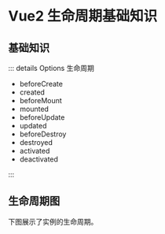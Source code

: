 # Vue2 生命周期基础知识

## 基础知识

::: details Options 生命周期

- beforeCreate
- created
- beforeMount
- mounted
- beforeUpdate
- updated
- beforeDestroy
- destroyed
- activated
- deactivated

:::

## 生命周期图

下图展示了实例的生命周期。

<ZoomImg src="/vue2_lifecycle.png" class="w-full" />
